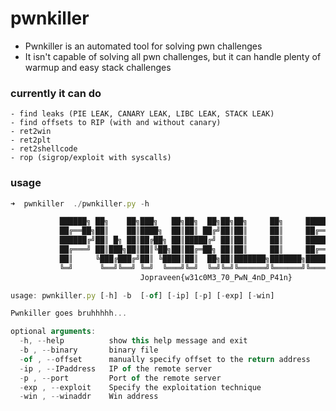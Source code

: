 # pwnkiller

- Pwnkiller is an automated tool for solving pwn challenges
- It isn't capable of solving all pwn challenges, but it can handle plenty of warmup and easy stack challenges

### currently it can do
```
- find leaks (PIE LEAK, CANARY LEAK, LIBC LEAK, STACK LEAK)
- find offsets to RIP (with and without canary)
- ret2win
- ret2plt
- ret2shellcode
- rop (sigrop/exploit with syscalls)
```

### usage
```js
➜  pwnkiller  ./pwnkiller.py -h

           ██████╗ ██╗    ██╗███╗   ██╗██╗  ██╗██╗██╗     ██╗     ███████╗██████╗ 
           ██╔══██╗██║    ██║████╗  ██║██║ ██╔╝██║██║     ██║     ██╔════╝██╔══██╗
           ██████╔╝██║ █╗ ██║██╔██╗ ██║█████╔╝ ██║██║     ██║     █████╗  ██████╔╝
           ██╔═══╝ ██║███╗██║██║╚██╗██║██╔═██╗ ██║██║     ██║     ██╔══╝  ██╔══██╗
           ██║     ╚███╔███╔╝██║ ╚████║██║  ██╗██║███████╗███████╗███████╗██║  ██║
           ╚═╝      ╚══╝╚══╝ ╚═╝  ╚═══╝╚═╝  ╚═╝╚═╝╚══════╝╚══════╝╚══════╝╚═╝  ╚═╝ 
                             Jopraveen{w31c0M3_70_PwN_4nD_P41n}

usage: pwnkiller.py [-h] -b  [-of] [-ip] [-p] [-exp] [-win]

Pwnkiller goes bruhhhhh...

optional arguments:
  -h, --help          show this help message and exit
  -b , --binary       binary file
  -of , --offset      manually specify offset to the return address
  -ip , --IPaddress   IP of the remote server
  -p , --port         Port of the remote server
  -exp , --exploit    Specify the exploitation technique
  -win , --winaddr    Win address
```
